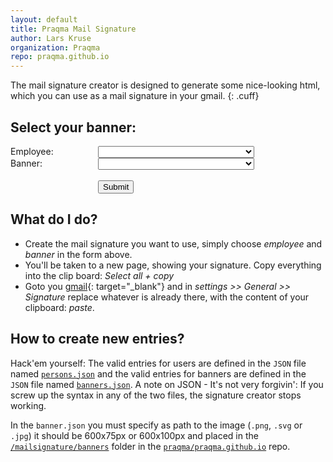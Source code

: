 ```yaml
---
layout: default
title: Praqma Mail Signature
author: Lars Kruse
organization: Praqma
repo: praqma.github.io
---
```


The mail signature creator is designed to generate some nice-looking html, which you can use as a mail signature in your gmail.
{: .cuff}

## Select your banner:

<script type="text/javascript" src="/javascripts/jquery-1.11.1.js"></script>

<form action="./create.html" method="get">
  <div style="width: 140px;display: block;float: left;">Employee:</div>
  <select id="user-options" type="text" name="user" style="width:250px;">
    <script type="text/javascript">
       $.getJSON('./persons.json', function(persons) {
         for (var initials in persons) {
             var person = persons[initials];
           document.getElementById("user-options").insertAdjacentHTML('beforeend', '<option value="'+initials+'">'+person.name+'</option>');
         }
       });
    </script>
 </select>
<br>
  <div style="width: 140px;display: block;float: left;">Banner:</div>
  <select id="banner-options" type="text" name="banner" style="width:250px;">
  <script type="text/javascript">
     $.getJSON('./banners.json', function(designs) {
       for (var id in designs) {
           var design = designs[id];
           document.getElementById("banner-options").insertAdjacentHTML('beforeend', '<option value="'+id+'">'+design.title+'</option>');
       }
     });
  </script>
  </select><br>
  <div>&nbsp;</div>
  <div style="width: 140px;display: block;float: left;">&nbsp;</div><input type="submit" value="Submit">
</form>

## What do I do?

* Create the mail signature you want to use, simply choose _employee_ and _banner_ in the form above.
* You'll be taken to a new page, showing your signature. Copy everything into the clip board: _Select all + copy_
* Goto you [gmail](http://gmail.google.com){: target="\_blank"} and in _settings >> General >> Signature_  replace whatever is already there, with the content of your clipboard: _paste_.


## How to create new entries?
Hack'em yourself: The valid entries for users are defined in the `JSON` file named [`persons.json`](https://github.com/Praqma/praqma.github.io/blob/master/mailsignature/persons.json) and the valid entries for banners are defined in the `JSON` file named [`banners.json`](https://github.com/Praqma/praqma.github.io/blob/master/mailsignature/banners.json). A note on JSON - It's not very forgivin': If you screw up the syntax in any of the two files, the signature creator stops working.

In the `banner.json` you must specify as path to the image (`.png`, `.svg` or `.jpg`) it should be 600x75px or 600x100px and placed in the [`/mailsignature/banners`](https://github.com/Praqma/praqma.github.io/tree/master/mailsignature/banners) folder in the [`praqma/praqma.github.io`](https://github.com/Praqma/praqma.github.io) repo.
 
